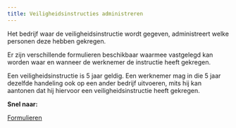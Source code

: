 ```yaml
---
title: Veiligheidsinstructies administreren
---
```


Het bedrijf waar de veiligheidsinstructie wordt gegeven, administreert welke personen deze hebben gekregen.

Er zijn verschillende formulieren beschikbaar waarmee vastgelegd kan worden waar en wanneer de werknemer de instructie heeft gekregen.

Een veiligheidsinstructie is 5 jaar geldig. Een werknemer mag in die 5 jaar dezelfde handeling ook op een ander bedrijf uitvoeren, mits hij kan aantonen dat hij hiervoor een veiligheidsinstructie heeft gekregen.

**Snel naar:**

[Formulieren](/wat-wij-doen/formulieren)
